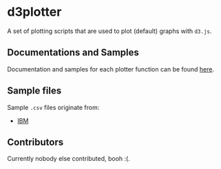 # d3plotter

A set of plotting scripts that are used to plot (default) graphs with `d3.js`.

## Documentations and Samples

Documentation and samples for each plotter function can be found [here](https://github.com/KommuSoft/d3plotter/blob/master/d3plotter/public_html/samples.md).

## Sample files

Sample `.csv` files originate from:

 - [IBM](http://www-01.ibm.com/support/knowledgecenter/SVU13_7.2.1/com.ibm.ismsaas.doc/import/r_sample_csv_files.html)

## Contributors

Currently nobody else contributed, booh :(.